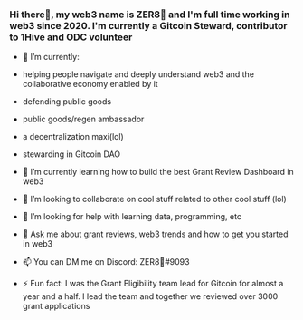 ### Hi there👋, my web3 name is ZER8🧠 and I'm full time working in web3 since 2020. I'm currently a Gitcoin Steward, contributor to 1Hive and ODC volunteer

- 🔭 I’m currently:

- helping people navigate and deeply understand web3 and the collaborative economy enabled by it
- defending public goods 
- public goods/regen ambassador 
- a decentralization maxi(lol)
- stewarding in Gitcoin DAO

- 🌱 I’m currently learning how to build the best Grant Review Dashboard in web3
- 👯 I’m looking to collaborate on cool stuff related to other cool stuff (lol)
- 🤔 I’m looking for help with learning data, programming, etc
- 💬 Ask me about grant reviews, web3 trends and how to get you started in web3
- 📫 You can DM me on Discord: ZER8🧠#9093
- ⚡ Fun fact: I was the Grant Eligibility team lead for Gitcoin for almost a year and a half. I lead the team and together we reviewed over 3000 grant applications

